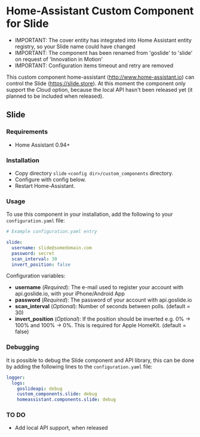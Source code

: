 # Home-Assistant Custom Component for Slide

* IMPORTANT: The cover entity has integrated into Home Assistant entity registry, so your Slide name could have changed
* IMPORTANT: The component has been renamed from 'goslide' to 'slide' on request of 'Innovation in Motion'
* IMPORTANT: Configuration items timeout and retry are removed

This custom component home-assistant (http://www.home-assistant.io) can control the Slide (https://slide.store). At this moment the component only support the Cloud option, because the local API hasn't been released yet (it planned to be included when released).

## Slide

### Requirements
- Home Assistant 0.94+

### Installation

- Copy directory `slide` `<config dir>/custom_components` directory.
- Configure with config below.
- Restart Home-Assistant.

### Usage
To use this component in your installation, add the following to your `configuration.yaml` file:

```yaml
# Example configuration.yaml entry

slide:
  username: slide@somedomain.com
  password: secret
  scan_interval: 30
  invert_position: false
```

Configuration variables:

- **username** (*Required*): The e-mail used to register your account with api.goslide.io, with your iPhone/Android App
- **password** (*Required*): The password of your account with api.goslide.io
- **scan_interval** (*Optional*): Number of seconds between polls. (default = 30)
- **invert_position** (*Optional*): If the position should be inverted e.g. 0% -> 100% and 100% -> 0%. This is required for Apple HomeKit. (default = false)

### Debugging

It is possible to debug the Slide component and API library, this can be done by adding the following lines to the `configuration.yaml` file:

```yaml
logger:
  logs:
    goslideapi: debug
    custom_components.slide: debug
    homeassistant.components.slide: debug
```

### TO DO

- Add local API support, when released

